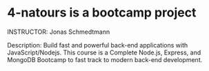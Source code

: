 # 4-natours is a bootcamp project

INSTRUCTOR: Jonas Schmedtmann

Description:
Build fast and powerful back-end applications with JavaScript/Nodejs.
This course is a Complete Node.js, Express, and MongoDB Bootcamp to fast track to modern back-end development.

